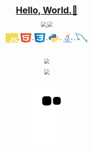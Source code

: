 <a href="https://github.com/SrPinheiro">
<div align="center">
 <h1>Hello, World.🌹</h1>
 
<img height="160em" src="https://github-readme-stats.vercel.app/api?username=SrPinheiro&show_icons=true&theme=onedark&include_all_commits=true&count_private=true"/>
<img height="160em" src="https://github-readme-stats.vercel.app/api/top-langs/?username=SrPinheiro&layout=compact&langs_count=7&theme=onedark"/>
 
  <div align="center" style="display: inline_block"><br>
   
  <img align="center" alt="Leo-Js" height="30" width="40" src="https://raw.githubusercontent.com/devicons/devicon/master/icons/javascript/javascript-plain.svg">
   
  <img align="center" alt="Leo-HTML" height="30" width="40" src="https://raw.githubusercontent.com/devicons/devicon/master/icons/html5/html5-original.svg">
   
  <img align="center" alt="Leo-CSS" height="30" width="40" src="https://raw.githubusercontent.com/devicons/devicon/master/icons/css3/css3-original.svg">
   
  <img align="center" alt="Leo-Python" height="30" width="40" src="https://raw.githubusercontent.com/devicons/devicon/master/icons/python/python-original.svg">
   
  <img align="center" alt="Leo-Java" height="30" width="40" src="https://raw.githubusercontent.com/devicons/devicon/master/icons/java/java-original.svg">
   
  <img align="center" alt="Leo-mysql" height="30" width="40" src="https://raw.githubusercontent.com/devicons/devicon/master/icons/mysql/mysql-original.svg">
 
</div> 

  <div align="center"> 
    <h1> <h1>
   <a href="https://www.instagram.com/skleogp/" target="_blank"><img src="https://img.shields.io/badge/-Instagram-%23E4405F?style=for-the-badge&logo=instagram&logoColor=white" target="_blank"></a> 
 </a>
     <div align="center">
<img src= "https://media1.giphy.com/media/qtwCa6mm8E3tPVQEMK/giphy.gif?cid=790b76119634ab5ee006d2dbc8d7bee65cfff416c645a644&rid=giphy.gif" width="500px" align="center">
     </div>
     
![Snake animation](https://github.com/SrPinheiro/SrPinheiro/blob/output/github-contribution-grid-snake.svg)
 
</div>
    

